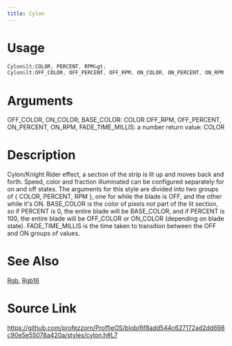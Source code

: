 ```yaml
---
title: Cylon
---
```


# Usage
```cpp
Cylon&lt;COLOR, PERCENT, RPM&gt;
Cylon&lt;OFF_COLOR, OFF_PERCENT, OFF_RPM, ON_COLOR, ON_PERCENT, ON_RPM, FADE_TIME_MILLIS, BASE_COLOR&gt;
```

# Arguments
OFF_COLOR, ON_COLOR, BASE_COLOR: COLOR
OFF_RPM, OFF_PERCENT, ON_PERCENT, ON_RPM, FADE_TIME_MILLIS: a number
return value: COLOR

# Description
Cylon/Knight Rider effect, a section of the strip is
lit up and moves back and forth. Speed, color and fraction
illuminated can be configured separately for on and off
states.
The arguments for this style are divided into two groups of
{ COLOR, PERCENT, RPM }, one for while the blade is OFF, and the other
while it's ON.
BASE_COLOR is the color of pixels not part of the lit section, so if PERCENT
is 0, the entire blade will be BASE_COLOR, and if PERCENT is 100, the entire blade
will be OFF_COLOR or ON_COLOR (depending on blade state).
FADE_TIME_MILLIS is the time taken to transition between the OFF and ON groups
of values.

# See Also
[Rgb](/config/styles/Rgb.html), [Rgb16](/config/styles/Rgb16.html)

# Source Link
https://github.com/profezzorn/ProffieOS/blob/6f8add544c627172ad2dd698c90e5e55078a420a/styles/cylon.h#L7
